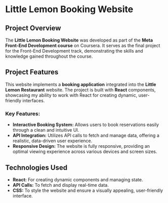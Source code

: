# Little Lemon Booking Website

## Project Overview

The **Little Lemon Booking Website** was developed as part of the **Meta Front-End Development course** on Coursera. It serves as the final project for the Front-End Development track, demonstrating the skills and knowledge gained throughout the course.

## Project Features

This website implements a **booking application** integrated into the **Little Lemon Restaurant** website. The project is built with **React** components, showcasing my ability to work with React for creating dynamic, user-friendly interfaces. 

### Key Features:
- **Interactive Booking System:** Allows users to book reservations easily through a clean and intuitive UI.
- **API Integration:** Utilizes API calls to fetch and manage data, offering a realistic, data-driven user experience.
- **Responsive Design:** The website is fully responsive, providing an optimal viewing experience across various devices and screen sizes.

## Technologies Used

- **React:** For creating dynamic components and managing state.
- **API Calls:** To fetch and display real-time data.
- **CSS:** To style the website and ensure a visually appealing, user-friendly interface.
